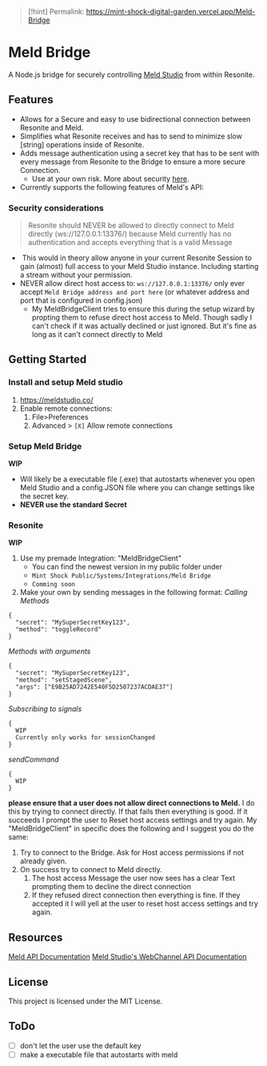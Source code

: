 > [!hint] Permalink:
> https://mint-shock-digital-garden.vercel.app/Meld-Bridge
# Meld Bridge
A Node.js bridge for securely controlling [Meld Studio](https://meldstudio.co/) from within Resonite.

## Features
- Allows for a Secure and easy to use bidirectional connection between Resonite and Meld.
- Simplifies what Resonite receives and has to send to minimize slow [string] operations inside of Resonite.
- Adds message authentication using a secret key that has to be sent with every message from Resonite to the Bridge to ensure a more secure Connection.
	- Use at your own risk. More about security [here](#security-considerations).
- Currently supports the following features of Meld's API:

### Security considerations

> Resonite should NEVER be allowed to directly connect to Meld directly (ws://127.0.0.1:13376/) because Meld currently has no authentication and accepts everything that is a valid Message

-  This would in theory allow anyone in your current Resonite Session to gain (almost) full access to your Meld Studio instance. Including starting a stream without your permission.
- NEVER allow direct host access to: `ws://127.0.0.1:13376/` only ever accept `Meld Bridge address and port here` (or whatever address and port that is configured in config.json)
	- My MeldBridgeClient tries to ensure this during the setup wizard by propting them to refuse direct host access to Meld. Though sadly I can't check if it was actually declined or just ignored. But it's fine as long as it can't connect directly to Meld

## Getting Started
### Install and setup Meld studio
1. https://meldstudio.co/
2. Enable remote connections: 
	1. File>Preferences
	2. Advanced > `[X]` Allow remote connections

### Setup Meld Bridge
**WIP**
- Will likely be a executable file (.exe) that autostarts whenever you open Meld Studio and a config.JSON file where you can change settings like the secret key. 
- **NEVER use the standard Secret**


### Resonite
**WIP**
1. Use my premade Integration: "MeldBridgeClient"
	- You can find the newest version in my public folder under
	- `Mint Shock Public/Systems/Integrations/Meld Bridge`
	- `Comming soon`
2. Make your own by sending messages in the following format: 
*Calling Methods*
```
{
  "secret": "MySuperSecretKey123",
  "method": "toggleRecord"
}
```

*Methods with arguments*
```
{
  "secret": "MySuperSecretKey123",
  "method": "setStagedScene",
  "args": ["E9B25AD7242E540F5D2507237ACDAE37"]
}
```

*Subscribing to signals*
```
{
  WIP
  Currently only works for sessionChanged
}
```

*sendCommand*
```
{
  WIP
}
```

**please ensure that a user does not allow direct connections to Meld.** 
I do this by trying to connect directly. If that fails then everything is good. If it succeeds I prompt the user to Reset host access settings and try again. 
My "MeldBridgeClient" in specific does the following and I suggest you do the same: 
1. Try to connect to the Bridge. Ask for Host access permissions if not already given. 
2. On success try to connect to Meld directly. 
	1. The host access Message the user now sees has a clear Text prompting them to decline the direct connection
	2. If they refused direct connection then everything is fine. If they accepted it I will yell at the user to reset host access settings and try again. 


## Resources
[Meld API Documentation](https://meldstudio.co/docs/api/)
[Meld Studio's WebChannel API Documentation](https://github.com/MeldStudio/streamdeck/blob/main/WebChannelAPI.md)

## License
This project is licensed under the MIT License.


## ToDo
- [ ] don't let the user use the default key
- [ ] make a executable file that autostarts with meld